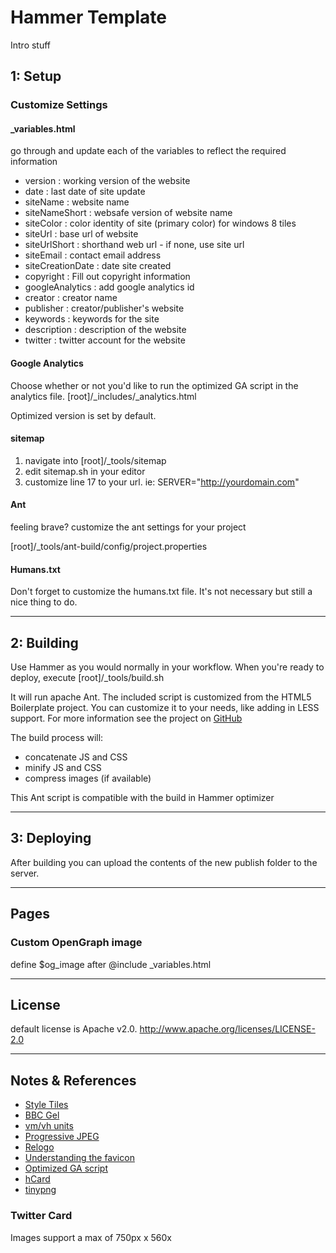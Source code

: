 # Hammer Template

Intro stuff

## 1: Setup

### Customize Settings

#### _variables.html

go through and update each of the variables to reflect the required information

+ version          : working version of the website
+ date             : last date of site update
+ siteName         : website name
+ siteNameShort    : websafe version of website name
+ siteColor        : color identity of site (primary color) for windows 8 tiles
+ siteUrl          : base url of website
+ siteUrlShort     : shorthand web url - if none, use site url
+ siteEmail        : contact email address
+ siteCreationDate : date site created
+ copyright        : Fill out copyright information
+ googleAnalytics  : add google analytics id
+ creator          : creator name
+ publisher        : creator/publisher's website
+ keywords         : keywords for the site
+ description      : description of the website
+ twitter          : twitter account for the website

#### Google Analytics

Choose whether or not you'd like to run the optimized GA script in the analytics file. [root]/_includes/_analytics.html

Optimized version is set by default.

#### sitemap

1. navigate into [root]/_tools/sitemap
2. edit sitemap.sh in your editor
3. customize line 17 to your url. ie: SERVER="http://yourdomain.com"

#### Ant

feeling brave? customize the ant settings for your project
 
[root]/_tools/ant-build/config/project.properties
  
#### Humans.txt

Don't forget to customize the humans.txt file. It's not necessary but still a nice thing to do.

---

## 2: Building

Use Hammer as you would normally in your workflow. When you're ready to deploy, execute [root]/_tools/build.sh

It will run apache Ant. The included script is customized from the HTML5 Boilerplate project. You can customize it to your needs, like adding in LESS support. For more information see the project on [GitHub](https://github.com/h5bp/ant-build-script)

The build process will:

+ concatenate JS and CSS
+ minify JS and CSS
+ compress images (if available)

This Ant script is compatible with the build in Hammer optimizer

---

## 3: Deploying

After building you can upload the contents of the new publish folder to the server.

---

## Pages

### Custom OpenGraph image

define $og_image after @include _variables.html

<!-- $og_image assets/img/og-200x200.png -->

---

## License

default license is Apache v2.0. http://www.apache.org/licenses/LICENSE-2.0

--- 

## Notes & References

+ [Style Tiles](http://styletil.es/)
+ [BBC Gel](http://www.bbc.co.uk/gel)
+ [vm/vh units](http://snook.ca/archives/html_and_css/vm-vh-units)
+ [Progressive JPEG](http://calendar.perfplanet.com/2012/progressive-jpegs-a-new-best-practice/)
+ [Relogo](http://relogo.org/)
+ [Understanding the favicon](http://www.jonathantneal.com/blog/understand-the-favicon/)
+ [Optimized GA script](http://mathiasbynens.be/notes/async-analytics-snippet)
+ [hCard](http://microformats.org/wiki/hcard#Property_List)
+ [tinypng](http://tinypng.org/)

### Twitter Card

Images support a max of 750px x 560x